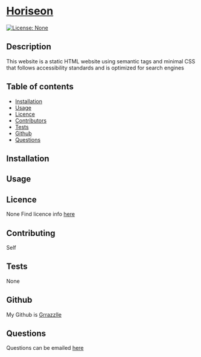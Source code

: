 
  # **[Horiseon](http://github.com/Grrazzlle/Horiseon)**
  
  [![License: None](https://img.shields.io/badge/License-None-blue.svg)](https://choosealicense.com/)

  ## Description

  This website is a static HTML website using semantic tags and minimal CSS that follows accessibility standards and is optimized for search engines

  ## Table of contents

  - [Installation](#Installation)
  - [Usage](#Usage)
  - [Licence](#Licence)
  - [Contributors](#Contributors)
  - [Tests](#Tests)
  - [Github](#Github)
  - [Questions](#Questions)

  ## Installation

  

  ## Usage

  

  ## Licence

  None 
  Find licence info [here](https://choosealicense.com/)

  ## Contributing

  Self

  ## Tests

  None

  ## Github

  My Github is [Grrazzlle](https://github.com/Grrazzlle)

  ## Questions

  Questions can be emailed [here](mailto:Cel47@miami.edu)
